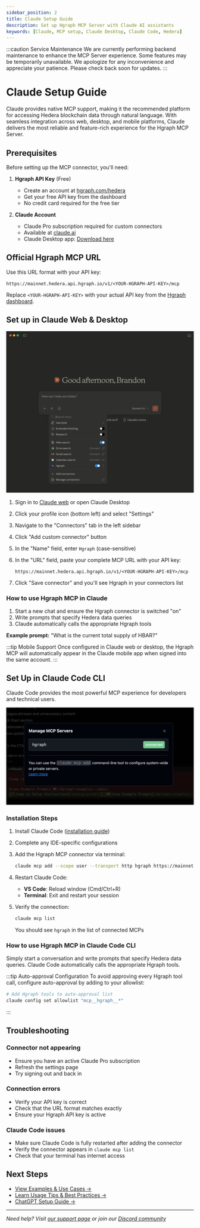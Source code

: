 ```yaml
---
sidebar_position: 2
title: Claude Setup Guide
description: Set up Hgraph MCP Server with Claude AI assistants
keywords: [Claude, MCP setup, Claude Desktop, Claude Code, Hedera]
---
```


:::caution Service Maintenance
We are currently performing backend maintenance to enhance the MCP Server experience. Some features may be temporarily unavailable. We apologize for any inconvenience and appreciate your patience. Please check back soon for updates.
:::

# Claude Setup Guide

Claude provides native MCP support, making it the recommended platform for accessing Hedera blockchain data through natural language. With seamless integration across web, desktop, and mobile platforms, Claude delivers the most reliable and feature-rich experience for the Hgraph MCP Server.

## Prerequisites

Before setting up the MCP connector, you'll need:

1. **Hgraph API Key** (Free)
   - Create an account at [hgraph.com/hedera](https://hgraph.com/hedera)
   - Get your free API key from the dashboard
   - No credit card required for the free tier

2. **Claude Account**
   - Claude Pro subscription required for custom connectors
   - Available at [claude.ai](https://claude.ai)
   - Claude Desktop app: [Download here](https://claude.ai/download)

## Official Hgraph MCP URL

Use this URL format with your API key:

```text
https://mainnet.hedera.api.hgraph.io/v1/<YOUR-HGRAPH-API-KEY>/mcp
```

Replace `<YOUR-HGRAPH-API-KEY>` with your actual API key from the [Hgraph dashboard](https://dashboard.hgraph.com).

## Set up in Claude Web & Desktop

![Claude MCP Setup Screenshot - Shows the Connectors settings page with the Add custom connector dialog](./claude.png)

1. Sign in to [Claude web](https://claude.ai) or open Claude Desktop
2. Click your profile icon (bottom left) and select "Settings"
3. Navigate to the "Connectors" tab in the left sidebar
4. Click "Add custom connector" button
5. In the "Name" field, enter `Hgraph` (case-sensitive)
6. In the "URL" field, paste your complete MCP URL with your API key:

   ```text
   https://mainnet.hedera.api.hgraph.io/v1/<YOUR-HGRAPH-API-KEY>/mcp
   ```

7. Click "Save connector" and you'll see Hgraph in your connectors list

### How to use Hgraph MCP in Claude

1. Start a new chat and ensure the Hgraph connector is switched "on"
2. Write prompts that specify Hedera data queries
3. Claude automatically calls the appropriate Hgraph tools

**Example prompt:** "What is the current total supply of HBAR?"

:::tip Mobile Support
Once configured in Claude web or desktop, the Hgraph MCP will automatically appear in the Claude mobile app when signed into the same account.
:::

## Set Up in Claude Code CLI

Claude Code provides the most powerful MCP experience for developers and technical users.

![Claude Code MCP Setup Screenshot - Terminal showing the claude mcp add command](./claudecode.png)

### Installation Steps

1. Install Claude Code ([installation guide](https://docs.claude.com/en/docs/claude-code/getting-started))
2. Complete any IDE-specific configurations
3. Add the Hgraph MCP connector via terminal:

   ```bash
   claude mcp add --scope user --transport http hgraph https://mainnet.hedera.api.hgraph.io/v1/<HGRAPH-API-KEY>/mcp
   ```

4. Restart Claude Code:
   - **VS Code**: Reload window (Cmd/Ctrl+R)
   - **Terminal**: Exit and restart your session

5. Verify the connection:

   ```bash
   claude mcp list
   ```

   You should see `hgraph` in the list of connected MCPs

### How to use Hgraph MCP in Claude Code CLI

Simply start a conversation and write prompts that specify Hedera data queries. Claude Code automatically calls the appropriate Hgraph tools.

:::tip Auto-approval Configuration
To avoid approving every Hgraph tool call, configure auto-approval by adding to your allowlist:

```bash
# Add Hgraph tools to auto-approval list
claude config set allowlist "mcp__hgraph__*"
```
:::

## Troubleshooting

### Connector not appearing
- Ensure you have an active Claude Pro subscription
- Refresh the settings page
- Try signing out and back in

### Connection errors
- Verify your API key is correct
- Check that the URL format matches exactly
- Ensure your Hgraph API key is active

### Claude Code issues
- Make sure Claude Code is fully restarted after adding the connector
- Verify the connector appears in `claude mcp list`
- Check that your terminal has internet access

## Next Steps

- [View Examples & Use Cases →](/mcp-server/examples)
- [Learn Usage Tips & Best Practices →](/mcp-server/usage-guide)
- [ChatGPT Setup Guide →](/mcp-server/setup-chatgpt)

---

*Need help? Visit [our support page](/support) or join our [Discord community](https://discord.gg/dwxpRHHVWX)*
